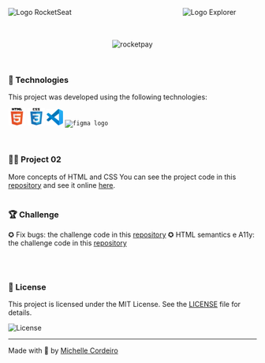 <!--Banner session-->
<p>
  <img src="https://i.postimg.cc/gkShTXDv/rocketseat.png" alt="Logo RocketSeat" width="180" align="left">
  <img src="https://i.postimg.cc/5tpZqB3N/explorer-logo.png" alt="Logo Explorer" width="150" align="right">
</p>
<br><br><br>

<!--About session-->
<p align="center">
  <img alt="rocketpay" src="https://i.postimg.cc/QCDHVjwv/proj-02.png" width="700">
</p>
<br>

### 🚀 Technologies
This project was developed using the following technologies:
<p>
<code><img height="35" alt="html logo" src="https://raw.githubusercontent.com/github/explore/80688e429a7d4ef2fca1e82350fe8e3517d3494d/topics/html/html.png"></code>
<code><img height="35" alt="css logo" src="https://raw.githubusercontent.com/github/explore/80688e429a7d4ef2fca1e82350fe8e3517d3494d/topics/css/css.png"></code>
<code><img height="33" alt="vs code logo" src="https://raw.githubusercontent.com/github/explore/80688e429a7d4ef2fca1e82350fe8e3517d3494d/topics/visual-studio-code/visual-studio-code.png"></code>
<code><img height="33" alt="figma logo" src="https://cdn.jsdelivr.net/gh/devicons/devicon/icons/figma/figma-original.svg"/></code>
</p>
<br>

### 👩‍💻 Project 02
More concepts of HTML and CSS
You can see the project code in this [repository](https://github.com/MichelleCordeiro/rocketseat-explorer/tree/main/stage-02-html-css/project-02/) and see it online [here](https://MichelleCordeiro.github.io/rocketseat-explorer/stage-02-html-css/project-02/).
<br><br>

### 🏆 Challenge
✪ Fix bugs: the challenge code in this [repository](https://github.com/MichelleCordeiro/rocketseat-explorer/tree/main/stage-02-html-css/project-02-bugs-desafio-iniciante)
✪ HTML semantics e A11y: the challenge code in this [repository](https://github.com/MichelleCordeiro/rocketseat-explorer/tree/main/stage-02-html-css/project-02-a11y-desafio-intermediario)

<br><br>

### 📝 License
This project is licensed under the MIT License. See the [LICENSE](LICENSE) file for details.

<img alt="License" src="https://img.shields.io/static/v1?label=license&message=MIT&color=49AA26&labelColor=000000">

---

Made with 💜 by [Michelle Cordeiro](https://www.linkedin.com/in/michelle-cordeiro/)